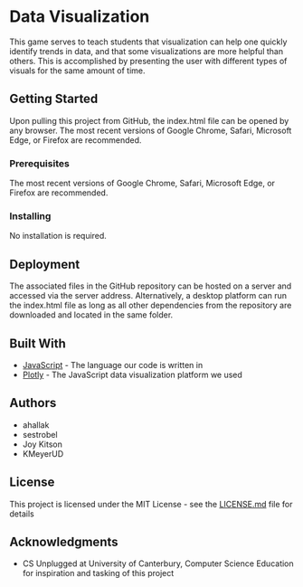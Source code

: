 # Data Visualization

This game serves to teach students that visualization can help one quickly identify trends in data, and that some visualizations are more helpful than others. This is accomplished by presenting the user with different types of visuals for the same amount of time.

## Getting Started

Upon pulling this project from GitHub, the index.html file can be opened by any browser. The most recent versions of Google Chrome, Safari, Microsoft Edge, or Firefox are recommended.

### Prerequisites

The most recent versions of Google Chrome, Safari, Microsoft Edge, or Firefox are recommended.

### Installing

No installation is required.

## Deployment

The associated files in the GitHub repository can be hosted on a server and accessed via the server address. Alternatively, a desktop platform can run the index.html file as long as all other dependencies from the repository are downloaded and located in the same folder.

## Built With

* [JavaScript](https://www.javascript.com) - The language our code is written in 
* [Plotly](https://plot.ly) - The JavaScript data visualization platform we used


## Authors

* ahallak
* sestrobel
* Joy Kitson
* KMeyerUD

## License

This project is licensed under the MIT License - see the [LICENSE.md](LICENSE.md) file for details

## Acknowledgments

* CS Unplugged at University of Canterbury, Computer Science Education for inspiration and tasking of this project

